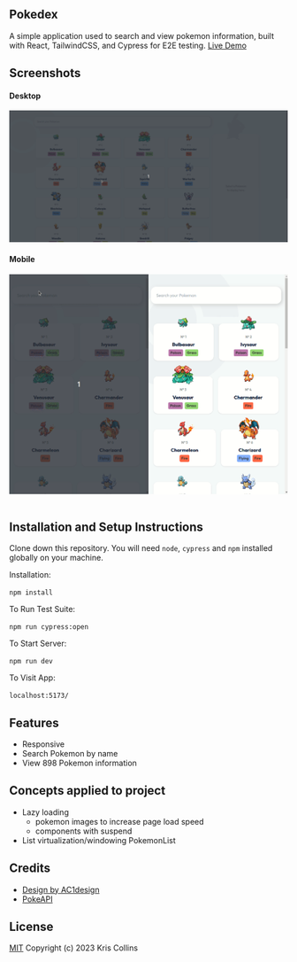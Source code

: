 ## Pokedex

A simple application used to search and view pokemon information, built with React, TailwindCSS, and Cypress for E2E testing. [Live Demo](https://poke-dex-blond.vercel.app/)

## Screenshots

#### Desktop

![Desktop Pokemon Info](public/readme-media/desktop.gif)

#### Mobile

<div style="display:flex; flex-direction:row; justify-content:center;">
<img src="public/readme-media/mobile-pokemon-info.gif" width="50%"/>
<img src="public/readme-media/search-pokemon.gif" width="50%"/>
</div>
<br>

## Installation and Setup Instructions

Clone down this repository. You will need `node`, `cypress` and `npm` installed globally on your machine.

Installation:

`npm install`

To Run Test Suite:

`npm run cypress:open`

To Start Server:

`npm run dev`

To Visit App:

`localhost:5173/`

## Features

- Responsive
- Search Pokemon by name
- View 898 Pokemon information

## Concepts applied to project

- Lazy loading
    - pokemon images to increase page load speed
    - components with suspend
- List virtualization/windowing PokemonList

## Credits

- [Design by AC1design](https://dribbble.com/shots/15128634-Pokemon-Pokedex-Website-Redesign-Concept)
- [PokeAPI](https://pokeapi.co/)

## License

[MIT](LICENSE) Copyright (c) 2023 Kris Collins
